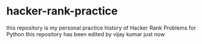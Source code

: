 # hacker-rank-practice
this repository is my personal practice history of Hacker Rank Problems for Python
this repository has been edited by vijay kumar just now
